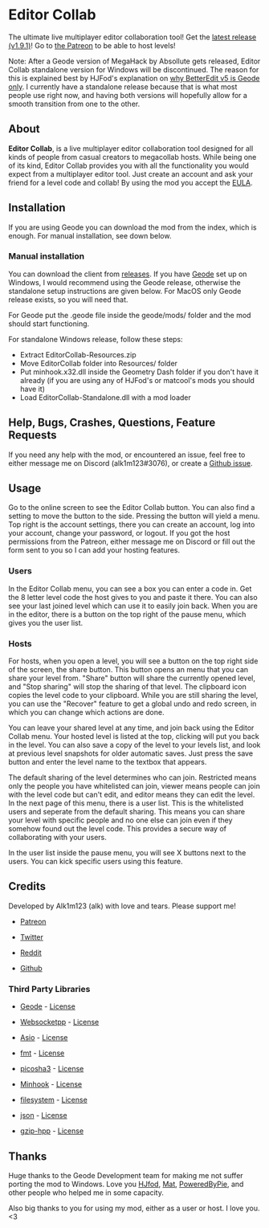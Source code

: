# Editor Collab

The ultimate live multiplayer editor collaboration tool! Get the [latest release (v1.9.1)](https://github.com/altalk23/EditorCollab/releases/tag/v1.9.1)! Go to [the Patreon](https://www.patreon.com/alk1m123) to be able to host levels!

Note: After a Geode version of MegaHack by Absollute gets released, Editor Collab standalone version for Windows will be discontinued. The reason for this is explained best by HJFod's explanation on [why BetterEdit v5 is Geode only](https://github.com/HJfod/BetterEdit/blob/main/docs/WhyGeode.md). I currently have a standalone release because that is what most people use right now, and having both versions will hopefully allow for a smooth transition from one to the other.

## About

**Editor Collab**, is a live multiplayer editor collaboration tool designed for all kinds of people from casual creators to megacollab hosts. While being one of its kind, Editor Collab provides you with all the functionality you would expect from a multiplayer editor tool. Just create an account and ask your friend for a level code and collab! By using the mod you accept the [EULA](https://github.com/altalk23/EditorCollab/blob/main/EULA.txt).

## Installation

If you are using Geode you can download the mod from the index, which is enough. For manual installation, see down below.

### Manual installation

You can download the client from [releases](https://github.com/altalk23/EditorCollab/releases/latest). If you have [Geode](https://github.com/geode-sdk/geode) set up on Windows, I would recommend using the Geode release, otherwise the standalone setup instructions are given below. For MacOS only Geode release exists, so you will need that.  

For Geode put the .geode file inside the geode/mods/ folder and the mod should start functioning.

For standalone Windows release, follow these steps:
- Extract EditorCollab-Resources.zip
- Move EditorCollab folder into Resources/ folder
- Put minhook.x32.dll inside the Geometry Dash folder if you don't have it already (if you are using any of HJFod's or matcool's mods you should have it)
- Load EditorCollab-Standalone.dll with a mod loader

## Help, Bugs, Crashes, Questions, Feature Requests

If you need any help with the mod, or encountered an issue, feel free to either message me on Discord (alk1m123#3076), or create a [Github issue](https://github.com/altalk23/EditorCollab/issues/new/choose).

## Usage

Go to the online screen to see the Editor Collab button. You can also find a setting to move the button to the side. Pressing the button will yield a menu. Top right is the account settings, there you can create an account, log into your account, change your password, or logout. If you got the host permissions from the Patreon, either message me on Discord or fill out the form sent to you so I can add your hosting features.

### Users

In the Editor Collab menu, you can see a box you can enter a code in. Get the 8 letter level code the host gives to you and paste it there. You can also see your last joined level which can use it to easily join back. When you are in the editor, there is a button on the top right of the pause menu, which gives you the user list.

### Hosts 

For hosts, when you open a level, you will see a button on the top right side of the screen, the share button. This button opens an menu that you can share your level from. "Share" button will share the currently opened level, and "Stop sharing" will stop the sharing of that level. The clipboard icon copies the level code to your clipboard. While you are still sharing the level, you can use the "Recover" feature to get a global undo and redo screen, in which you can change which actions are done.

You can leave your shared level at any time, and join back using the Editor Collab menu. Your hosted level is listed at the top, clicking will put you back in the level. You can also save a copy of the level to your levels list, and look at previous level snapshots for older automatic saves. Just press the save button and enter the level name to the textbox that appears.

The default sharing of the level determines who can join. Restricted means only the people you have whitelisted can join, viewer means people can join with the level code but can't edit, and editor means they can edit the level. In the next page of this menu, there is a user list. This is the whitelisted users and seperate from the default sharing. This means you can share your level with specific people and no one else can join even if they somehow found out the level code. This provides a secure way of collaborating with your users.

In the user list inside the pause menu, you will see X buttons next to the users. You can kick specific users using this feature.

## Credits

Developed by Alk1m123 (alk) with love and tears. Please support me!

 * [Patreon](https://www.patreon.com/alk1m123)

 * [Twitter](https://twitter.com/alk1m123)

 * [Reddit](https://www.reddit.com/user/alk1m123)

 * [Github](https://github.com/altalk23/)

### Third Party Libraries

 * [Geode](https://github.com/geode-sdk/geode) - [License](https://github.com/geode-sdk/geode/blob/main/LICENSE.txt)

 * [Websocketpp](https://github.com/zaphoyd/websocketpp) - [License](https://github.com/zaphoyd/websocketpp/blob/master/COPYING)

 * [Asio](https://github.com/chriskohlhoff/asio) - [License](https://www.boost.org/LICENSE_1_0.txt)

 * [fmt](https://fmt.dev/latest/index.html) - [License](https://github.com/fmtlib/fmt/blob/master/LICENSE.rst)

 * [picosha3](https://github.com/yawara/picosha3) - [License](https://github.com/yawara/picosha3/blob/master/LICENSE)

 * [Minhook](https://github.com/TsudaKageyu/minhook) - [License](https://github.com/TsudaKageyu/minhook/blob/master/LICENSE.txt)

 * [filesystem](https://github.com/gulrak/filesystem) - [License](https://github.com/gulrak/filesystem/blob/master/LICENSE)

 * [json](https://github.com/nlohmann/json) - [License](https://github.com/nlohmann/json/blob/develop/LICENSE.MIT)

 * [gzip-hpp](https://github.com/mapbox/gzip-hpp) - [License](https://github.com/mapbox/gzip-hpp/blob/master/LICENSE.md)

## Thanks

Huge thanks to the Geode Development team for making me not suffer porting the mod to Windows. Love you [HJfod](https://twitter.com/hjfod), [Mat](https://twitter.com/mateus44_/), [PoweredByPie](https://github.com/poweredbypie/), and other people who helped me in some capacity.

Also big thanks to you for using my mod, either as a user or host. I love you. <3
